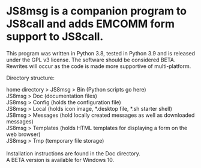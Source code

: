 # JS8msg is a companion program to JS8call and adds EMCOMM form support to JS8call. 
This program was written in Python 3.8, tested in Python 3.9 and is released under the GPL v3 license.
The software should be considered BETA. Rewrites will occur as the code is made more supportive of multi-platform.

Directory structure:

home directory > JS8msg > Bin (Python scripts go here)<br>
JS8msg > Doc (documentation files)<br>
JS8msg > Config (holds the configuration file)<br>
JS8msg > Local (holds icon image, *.desktop file, *.sh starter shell)<br>
JS8msg > Messages (hold locally created messages as well as downloaded messages)<br>
JS8msg > Templates (holds HTML templates for displaying a form on the web browser)<br>
JS8msg > Tmp (temporary file storage)<br>
<br>
Installation instructions are found in the Doc directory.
<br>
A BETA version is available for Windows 10.
